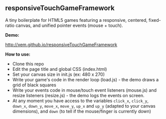 ## responsiveTouchGameFramework

A tiny boilerplate for HTML5 games featuring a responsive, centered, fixed-ratio canvas, and unified pointer events (mouse + touch).

**Demo:**

http://xem.github.io/responsiveTouchGameFramework

**How to use:**

- Clone this repo
- Edit the page title and global CSS (index.html)
- Set your canvas size in init.js (ex: 480 x 270)
- Write your game's code in the render loop (load.js) - the demo draws a grid of black squares
- Write your events code in mouse/touch event listeners (mouse.js) and resize listeners (resize.js) - the demo logs the events on screen.
- At any moment you have access to the  variables ````click_x````, ````click_y````, ````down_x````, ````down_y````, ````move_x````, ````move_y````, ````up_x```` and ````up_y```` (adapted to your canvas dimensions), and ````down```` (to tell if the mouse/finger is currently down)
